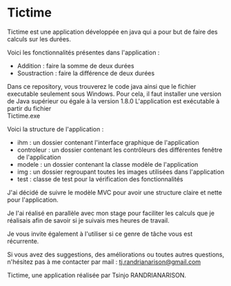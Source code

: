 # Tictime

Tictime est une application développée en java qui a pour but de faire des calculs sur les durées.

Voici les fonctionnalités présentes dans l'application : 
- Addition : faire la somme de deux durées
- Soustraction : faire la différence de deux durées

Dans ce repository, vous trouverez le code java ainsi que le fichier executable seulement sous Windows.
Pour cela, il faut installer une version de Java supérieur ou égale à la version 1.8.0
L'application est exécutable à partir du fichier <br>Tictime.exe</br>

Voici la structure de l'application : 
  - ihm : un dossier contenant l'interface graphique de l'application
  - controleur : un dossier contenant les contrôleurs des différentes fenêtre de l'application
  - modele : un dossier contenant la classe modèle de l'application
  - img : un dossier regroupant toutes les images utilisées dans l'application
  - test : classe de test pour la vérification des fonctionnalités

J'ai décidé de suivre le modèle MVC pour avoir une structure claire et nette pour l'application.

Je l'ai réalisé en parallèle avec mon stage pour faciliter les calculs que je réalisais
afin de savoir si je suivais mes heures de travail.

Je vous invite également à l'utiliser si ce genre de tâche vous est récurrente.

Si vous avez des suggestions, des améliorations ou toutes autres questions,
n'hésitez pas à me contacter par mail : tj.randrianarison@gmail.com

Tictime, une application réalisée par Tsinjo RANDRIANARISON.
